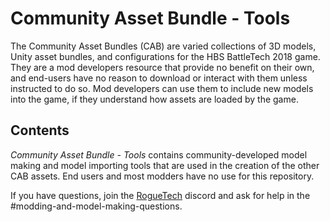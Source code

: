 # Community Asset Bundle - Tools

The Community Asset Bundles (CAB) are varied collections of 3D models, Unity asset bundles, and configurations for the HBS BattleTech 2018 game. They are a mod developers resource that provide no benefit on their own, and end-users have no reason to download or interact with them unless instructed to do so. Mod developers can use them to include new models into the game, if they understand how assets are loaded by the game.

## Contents

*Community Asset Bundle - Tools* contains community-developed model making and model importing tools that are used in the creation of the other CAB assets. End users and most modders have no use for this repository. 

If you have questions, join the [RogueTech](https://discord.gg/roguetech) discord and ask for help in the #modding-and-model-making-questions.

